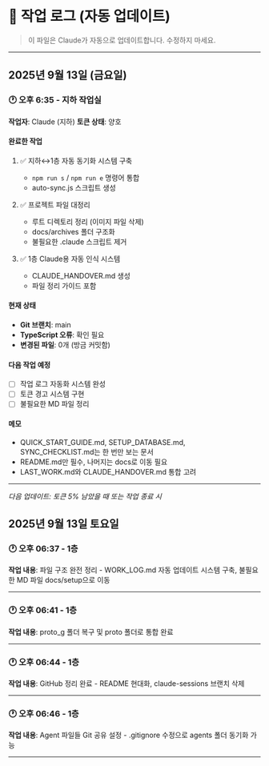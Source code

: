 # 📝 작업 로그 (자동 업데이트)

> 이 파일은 Claude가 자동으로 업데이트합니다. 수정하지 마세요.

---

## 2025년 9월 13일 (금요일)

### 🕐 오후 6:35 - 지하 작업실
**작업자**: Claude (지하)
**토큰 상태**: 양호

#### 완료한 작업
1. ✅ 지하↔1층 자동 동기화 시스템 구축
   - `npm run s` / `npm run e` 명령어 통합
   - auto-sync.js 스크립트 생성

2. ✅ 프로젝트 파일 대정리
   - 루트 디렉토리 정리 (이미지 파일 삭제)
   - docs/archives 폴더 구조화
   - 불필요한 .claude 스크립트 제거

3. ✅ 1층 Claude용 자동 인식 시스템
   - CLAUDE_HANDOVER.md 생성
   - 파일 정리 가이드 포함

#### 현재 상태
- **Git 브랜치**: main
- **TypeScript 오류**: 확인 필요
- **변경된 파일**: 0개 (방금 커밋함)

#### 다음 작업 예정
- [ ] 작업 로그 자동화 시스템 완성
- [ ] 토큰 경고 시스템 구현
- [ ] 불필요한 MD 파일 정리

#### 메모
- QUICK_START_GUIDE.md, SETUP_DATABASE.md, SYNC_CHECKLIST.md는 한 번만 보는 문서
- README.md만 필수, 나머지는 docs로 이동 필요
- LAST_WORK.md와 CLAUDE_HANDOVER.md 통합 고려

---
*다음 업데이트: 토큰 5% 남았을 때 또는 작업 종료 시*
## 2025년 9월 13일 토요일

### 🕐 오후 06:37 - 1층
**작업 내용**: 파일 구조 완전 정리 - WORK_LOG.md 자동 업데이트 시스템 구축, 불필요한 MD 파일 docs/setup으로 이동

---

### 🕐 오후 06:41 - 1층
**작업 내용**: proto_g 폴더 복구 및 proto 폴더로 통합 완료

---

### 🕐 오후 06:44 - 1층
**작업 내용**: GitHub 정리 완료 - README 현대화, claude-sessions 브랜치 삭제

---

### 🕐 오후 06:46 - 1층
**작업 내용**: Agent 파일들 Git 공유 설정 - .gitignore 수정으로 agents 폴더 동기화 가능

---
